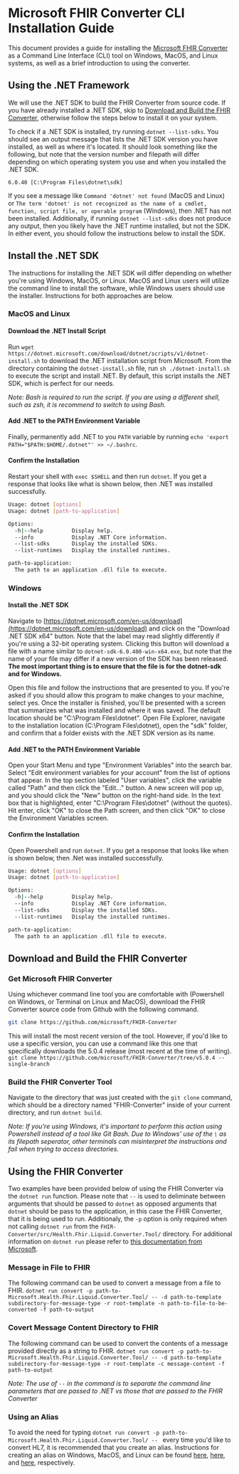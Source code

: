 # Microsoft FHIR Converter CLI Installation Guide
This document provides a guide for installing the [Microsoft FHIR Converter](https://github.com/microsoft/FHIR-Converter) as a Command Line Interface (CLI) tool on Windows, MacOS, and Linux systems, as well as a brief introduction to using the converter.

## Using the .NET Framework
We will use the .NET SDK to build the FHIR Converter from source code. If you have already installed a .NET SDK, skip to [Download and Build the FHIR Converter](#download-and-build-the-fhir-converter), otherwise follow the steps below to install it on your system.

To check if a .NET SDK is installed, try running `dotnet --list-sdks`. You should see an output message that lists the .NET SDK version you have installed, as well as where it's located. It should look something like the following, but note that the version number and filepath will differ depending on which operating system you use and when you installed the .NET SDK.

```
6.0.40 [C:\Program Files\dotnet\sdk]
```

If you see a message like `Command 'dotnet' not found` (MacOS and Linux) or `The term 'dotnet' is not recognized as the name of a cmdlet, function, script file, or operable program` (Windows), then .NET has not been installed. Additionally, if running `dotnet --list-sdks` does not produce any output, then you likely have the .NET runtime installed, but not the SDK. In either event, you should follow the instructions below to install the SDK.

## Install the .NET SDK
The instructions for installing the .NET SDK will differ depending on whether you're using Windows, MacOS, or Linux. MacOS and Linux users will utilize the command line to install the software, while Windows users should use the installer. Instructions for both approaches are below.

### MacOS and Linux

#### Download the .NET Install Script
Run `wget https://dotnet.microsoft.com/download/dotnet/scripts/v1/dotnet-install.sh` to download the .NET installation script from Microsoft.
From the directory containing the `dotnet-install.sh` file, run `sh ./dotnet-install.sh` to execute the script and install .NET. By default, this script installs the .NET SDK, which is perfect for our needs.

_Note: Bash is required to run the script. If you are using a different shell, such as zsh, it is recommend to switch to using Bash._

#### Add .NET to the PATH Environment Variable
Finally, permanently add .NET to you `PATH` variable by running `echo 'export PATH="$PATH:$HOME/.dotnet"' >> ~/.bashrc`.

#### Confirm the Installation
Restart your shell with `exec $SHELL` and then run `dotnet`. If you get a response that looks like what is shown below, then .NET was installed successfully.

```bash
Usage: dotnet [options]
Usage: dotnet [path-to-application]

Options:  
  -h|--help         Display help.  
  --info            Display .NET Core information.  
  --list-sdks       Display the installed SDKs.  
  --list-runtimes   Display the installed runtimes.  

path-to-application:  
  The path to an application .dll file to execute.  
```

### Windows

#### Install the .NET SDK
Navigate to [https://dotnet.microsoft.com/en-us/download](https://dotnet.microsoft.com/en-us/download) and click on the "Download .NET SDK x64" button. Note that the label may read slightly differently if you're using a 32-bit operating system. Clicking this button will download a file with a name similar to `dotnet-sdk-6.0.400-win-x64.exe`, but note that the name of your file may differ if a new version of the SDK has been released. **The most important thing is to ensure that the file is for the dotnet-sdk and for Windows.**

Open this file and follow the instructions that are presented to you. If you're asked if you should allow this program to make changes to your machine, select yes. Once the installer is finished, you'll be presented with a screen that summarizes what was installed and where it was saved. The default location should be "C:\Program Files\dotnet\". Open File Explorer, navigate to the installation location (C:\Program Files\dotnet), open the "sdk" folder, and confirm that a folder exists with the .NET SDK version as its name.

#### Add .NET to the PATH Environment Variable
Open your Start Menu and type "Environment Variables" into the search bar. Select "Edit environment variables for your account" from the list of options that appear. In the top section labeled "User variables", click the variable called "Path" and then click the "Edit..." button. A new screen will pop up, and you should click the "New" button on the right-hand side. In the text box that is highlighted, enter "C:\Program Files\dotnet" (without the quotes). Hit enter, click "OK" to close the Path screen, and then click "OK" to close the Environment Variables screen.

#### Confirm the Installation
Open Powershell and run `dotnet`. If you get a response that looks like when is shown below, then .Net was installed successfully.

```bash
Usage: dotnet [options]
Usage: dotnet [path-to-application]

Options:  
  -h|--help         Display help.  
  --info            Display .NET Core information.  
  --list-sdks       Display the installed SDKs.  
  --list-runtimes   Display the installed runtimes.  

path-to-application:  
  The path to an application .dll file to execute.  
```

## Download and Build the FHIR Converter

### Get Microsoft FHIR Converter
Using whichever command line tool you are comfortable with (Powershell on Windows, or Terminal on Linux and MacOS), download the FHIR Converter source code from Github with the following command.

```bash
git clone https://github.com/microsoft/FHIR-Converter
```

This will install the most recent version of the tool. However, if you'd like to use a specific version, you can use a command like this one that specifically downloads the 5.0.4 release (most recent at the time of writing). 
`git clone https://github.com/microsoft/FHIR-Converter/tree/v5.0.4 --single-branch`

### Build the FHIR Converter Tool
Navigate to the directory that was just created with the `git clone` command, which should be a directory named "FHIR-Converter" inside of your current directory, and run `dotnet build`.

_Note: If you're using Windows, it's important to perform this action using Powershell instead of a tool like Git Bash. Due to Windows' use of the `\` as its filepath seperator, other terminals can misinterpret the instructions and fail when trying to access directories._

## Using the FHIR Converter

Two examples have been provided below of using the FHIR Converter via the `dotnet run` function. Please note that `--` is used to deliminate between arguments that should be passed to `dotnet` as opposed arguments that `dotnet` should be pass to the application, in this case the FHIR Converter, that it is  being used to run. Additionaly, the `-p` option is only required when not calling `dotnet run` from the `FHIR-Converter/src/Health.Fhir.Liquid.Converter.Tool/` directory. For additional information on `dotnet run` please refer to [this documentation from Microsoft](https://docs.microsoft.com/en-us/dotnet/core/tools/dotnet-run).

### Message in File to FHIR
The following command can be used to convert a message from a file to FHIR.
`dotnet run convert -p path-to-Microsoft.Health.Fhir.Liquid.Converter.Tool/ -- -d path-to-template subdirectory-for-message-type -r root-template -n path-to-file-to-be-converted -f path-to-output`

### Covert Message Content Directory to FHIR
The following command can be used to convert the contents of a message provided directly as a string to FHIR.
`dotnet run convert -p path-to-Microsoft.Health.Fhir.Liquid.Converter.Tool/ -- -d path-to-template subdirectory-for-message-type -r root-template -c message-content -f path-to-output`

_Note: The use of `--` in the command is to separate the command line parameters that are passed to .NET vs those that are passed to the FHIR Converter_

### Using an Alias
To avoid the need for typing `dotnet run convert -p path-to-Microsoft.Health.Fhir.Liquid.Converter.Tool/ -- ` every time you'd like to convert HL7, it is recommended that you create an alias. Instructions for creating an alias on Windows, MacOS, and Linux can be found [here](https://docs.microsoft.com/en-us/powershell/module/microsoft.powershell.utility/set-alias?view=powershell-7.2), [here](https://wpbeaches.com/make-an-alias-in-bash-or-zsh-shell-in-macos-with-terminal/), and [here](https://www.geeksforgeeks.org/alias-command-in-linux-with-examples/), respectively.